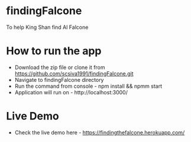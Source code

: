 # findingFalcone
To help King Shan find Al Falcone

# How to run the app
- Download the zip file or clone it from https://github.com/scsiva1991/findingFalcone.git
- Navigate to findingFalcone directory
- Run the command from console - npm install && npmm start
- Application will run on - http://localhost:3000/

# Live Demo
- Check the live demo here - https://findingthefalcone.herokuapp.com/
